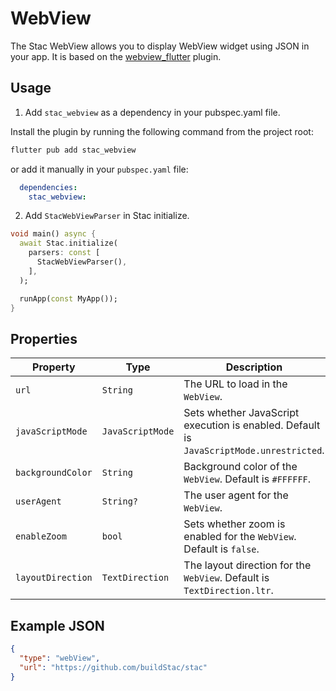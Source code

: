 # WebView

The Stac WebView allows you to display WebView widget using JSON in your app. It is based on the [webview_flutter](https://pub.dev/packages/webview_flutter) plugin.

## Usage

1. Add `stac_webview` as a dependency in your pubspec.yaml file.

Install the plugin by running the following command from the project root:

```bash
flutter pub add stac_webview
```

or add it manually in your `pubspec.yaml` file:

```yaml
  dependencies:
    stac_webview:
```

2. Add `StacWebViewParser` in Stac initialize.

```dart
void main() async {
  await Stac.initialize(
    parsers: const [
      StacWebViewParser(),
    ],
  );

  runApp(const MyApp());
}
```
## Properties

| Property          | Type             | Description                                                                             |
|-------------------|------------------|-----------------------------------------------------------------------------------------|
| `url`             | `String`         | The URL to load in the `WebView`.                                                       |
| `javaScriptMode`  | `JavaScriptMode` | Sets whether JavaScript execution is enabled. Default is `JavaScriptMode.unrestricted`. |
| `backgroundColor` | `String`         | Background color of the `WebView`. Default is `#FFFFFF`.                                |
| `userAgent`       | `String?`        | The user agent for the `WebView`.                                                       |
| `enableZoom`      | `bool`           | Sets whether zoom is enabled for the `WebView`. Default is `false`.                     |
| `layoutDirection` | `TextDirection`  | The layout direction for the `WebView`. Default is `TextDirection.ltr`.                 |

## Example JSON

```json
{
  "type": "webView",
  "url": "https://github.com/buildStac/stac"
}
```